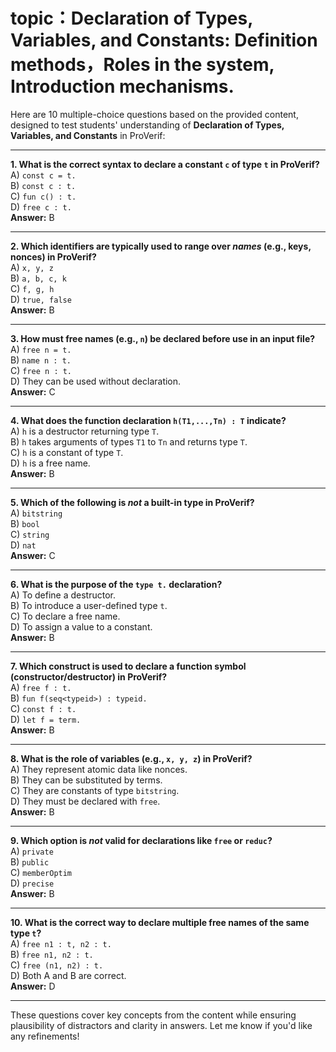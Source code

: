 # topic：Declaration of Types, Variables, and Constants: Definition methods，Roles in the system, Introduction mechanisms.

Here are 10 multiple-choice questions based on the provided content, designed to test students' understanding of **Declaration of Types, Variables, and Constants** in ProVerif:  

---

**1. What is the correct syntax to declare a constant `c` of type `t` in ProVerif?**  
A) `const c = t.`  
B) `const c : t.`  
C) `fun c() : t.`  
D) `free c : t.`  
**Answer:** B  

---

**2. Which identifiers are typically used to range over *names* (e.g., keys, nonces) in ProVerif?**  
A) `x, y, z`  
B) `a, b, c, k`  
C) `f, g, h`  
D) `true, false`  
**Answer:** B  

---

**3. How must free names (e.g., `n`) be declared before use in an input file?**  
A) `free n = t.`  
B) `name n : t.`  
C) `free n : t.`  
D) They can be used without declaration.  
**Answer:** C  

---

**4. What does the function declaration `h(T1,...,Tn) : T` indicate?**  
A) `h` is a destructor returning type `T`.  
B) `h` takes arguments of types `T1` to `Tn` and returns type `T`.  
C) `h` is a constant of type `T`.  
D) `h` is a free name.  
**Answer:** B  

---

**5. Which of the following is *not* a built-in type in ProVerif?**  
A) `bitstring`  
B) `bool`  
C) `string`  
D) `nat`  
**Answer:** C  

---

**6. What is the purpose of the `type t.` declaration?**  
A) To define a destructor.  
B) To introduce a user-defined type `t`.  
C) To declare a free name.  
D) To assign a value to a constant.  
**Answer:** B  

---

**7. Which construct is used to declare a function symbol (constructor/destructor) in ProVerif?**  
A) `free f : t.`  
B) `fun f(seq<typeid>) : typeid.`  
C) `const f : t.`  
D) `let f = term.`  
**Answer:** B  

---

**8. What is the role of variables (e.g., `x, y, z`) in ProVerif?**  
A) They represent atomic data like nonces.  
B) They can be substituted by terms.  
C) They are constants of type `bitstring`.  
D) They must be declared with `free`.  
**Answer:** B  

---

**9. Which option is *not* valid for declarations like `free` or `reduc`?**  
A) `private`  
B) `public`  
C) `memberOptim`  
D) `precise`  
**Answer:** B  

---

**10. What is the correct way to declare multiple free names of the same type `t`?**  
A) `free n1 : t, n2 : t.`  
B) `free n1, n2 : t.`  
C) `free (n1, n2) : t.`  
D) Both A and B are correct.  
**Answer:** D  

---

These questions cover key concepts from the content while ensuring plausibility of distractors and clarity in answers. Let me know if you'd like any refinements!